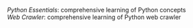 *Python Essentials*: comprehensive learning of Python concepts<br>
*Web Crawler*: comprehensive learning of Python web crawler 
